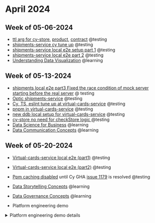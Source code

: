 # April 2024

## Week of 05-06-2024

- [ttl arg for cy-store](https://github.com/helloextend/cypress-store/pull/209/files), [product](https://github.com/helloextend/cypress-product/tree/v6.8.0), [contract](https://github.com/helloextend/cypress-contract/pull/236) @testing
- [shipments-service cy tune up](https://github.com/helloextend/shipments-service/pull/515) @testing
- [shipments-service local e2e setup part 1](https://github.com/helloextend/shipments-service/pull/517) @testing
- [shipments-service local e2e part 2](https://github.com/helloextend/shipments-service/pull/525) @testing
- [Understanding Data Visualization](https://app.datacamp.com/learn/courses/understanding-data-visualization) @learning

## Week of 05-13-2024

- [shipments local e2e part3 Fixed the race condition of mock server starting before the real server](https://github.com/helloextend/shipments-service/pull/529/files#diff-507f77df594b728ae875ee03c1b872510c39315b65eea4b9c5f5df4d1c14bd7aR1) @ testing
- [Optic shipments-service](https://github.com/helloextend/shipments-service/pull/531) @testing
- [Cy, TS, eslint tune up at virtual-cards-service](https://github.com/helloextend/virtual-cards-service/pull/503) @testing
- [pnpm in virtual-cards-service](https://github.com/helloextend/virtual-cards-service/pull/505) @testing
- [new ddb local setup for virtual-cards-service](https://github.com/helloextend/virtual-cards-service/pull/509) @testing
- [cy-store no need for checkStore logic ](https://github.com/helloextend/cypress-store/pull/210/files)@testing
- [Data Science for Business](https://app.datacamp.com/learn/courses/data-science-for-business) @learning
- [Data Communication Concepts](https://app.datacamp.com/learn/courses/data-communication-concepts) @learning

## Week of 05-20-2024

- [Virtual-cards-service local e2e (part1)](https://github.com/helloextend/virtual-cards-service/pull/510/files) @testing
- [Virtual-cards-service local e2e (part2)](https://github.com/helloextend/virtual-cards-service/pull/517) @testing
- [Ppm caching disabled](https://github.com/helloextend/gha-reusable-workflows/pull/708) until Cy GHA [issue 1179](https://github.com/cypress-io/github-action/issues/1179) is resolved @testing
- [Data Storytelling Concepts](https://app.datacamp.com/learn/courses/data-storytelling-concepts) @learning
- [Data Governance Concepts](https://app.datacamp.com/learn/courses/data-governance-concepts) @learning

- Platform engineering demo
<details><summary>Platform engineering demo details</summary>

# Local Development, Testing & Mockoon

## How does local testing relate to familiar testing types

### Testing handlers (unit or integration tests)

- **Fast Feedback Loop**:

  - **Quick Iterations**: tests against the handler allows for faster feedback

  - **Easier Debugging**: Isolates the Lambda function for simpler debugging.

- **Partial Coverage**:

  - **Integration Points**: we can test how the Lambda interacts with DDB local, and anything in docker config (Kms, Kafka, etc.)
  - **Error Simulation**: Easier to simulate various scenarios, edge cases and failure conditions, by controlling the inputs to the handler.

- **Drawbacks**:
  - **Less Realistic**: Does not test the full path from the consumer's request to the final response, potentially missing configuration issues or integration problems outside the Lambda function.
  - **Requires Mocks for Some Scenarios**: To fully isolate the function, some dependencies might need to be mocked, which can lead to false positives.

### Testing deployments via http (ephemeral sandbox, dev, stage)

- **Build & Configuration**: ensures all cloud resources are operational (cdk, env vars, secrets, API Gateway, Lambda functions, S3 buckets)

- **IAM Permissions**: ensures correct IAM permissions and roles.

- **Comprehensive Coverage**: Tests the entire system, including API Gateway, Lambda functions, authentication mechanisms, and integrations with other services.

- **Drawbacks**

  - Requires a deployment

  * Slow feedback loop

### Testing local endpoints via http (local dev)

- **Same tests locally versus deployments** - low or no additional cost to testing deployments
- **Easier to implement API interactions before any development** - rest client, postman, thunder client
- **Easy network mocking with Mockoon** - easy config, no code changes
- **None of the drawbacks of deployments** - no deployment, fast feedback

## What is Mockoon?

Think of how `cy.intercept` mocks the network when testing UI. Mockoon mocks the network for API e2e.

There is no code, just an Electron app we configure (record network) once, and maybe again when external schemas change. Mockoon records a json file for all its config, and we use the CLI mode thereafter.

All the external network mocking resides in Mockoon. What we do not have there is proxied and acquired from our local server.

![Image description](https://dev-to-uploads.s3.amazonaws.com/uploads/articles/0gvg11xfussdha348pi0.png)

### How do we record the network with Mockoon?

When recording external dependencies, we are not at all interested in our local server; therefore we modify the proxy to be a real deployment. This way, when reaching out for example stores, products, contracts, the proxy is used.

![Image description](https://dev-to-uploads.s3.amazonaws.com/uploads/articles/v16zqg4qp6futx5o9ut8.png)

### How can we setup state for my local e2e if mocking the network is not enough

We do not yet have true service isolation; our services still have to share a deployment.

Sometimes mocking the network may not be enough; Store, Product etc. are network mocked but do not exist locally, what do we do?

We can use the client of our service to seed our DDB local:

![Image description](https://dev-to-uploads.s3.amazonaws.com/uploads/articles/ivaohxdxuzvk88nw6sy1.png)

## Demo

## How Local e2e and Ephemeral sandboxes compliment each other

We execute the same tests in the PR side by side, ephemeral sandbox vs localhost:3000 + Mockoon + Local auth.
This way we can reproduce any CI failures locally, and fully isolate them between our service vs build, config, deployment, IAM, etc..

![Image description](https://dev-to-uploads.s3.amazonaws.com/uploads/articles/pmt1r23xzl3z1k2acku2.png)

## What is remaining for local dev?

- Support for events
- Support for secrets

## What is the effort?

- Migrating to Smerf (_we can do it for you_)
- One time local e2e setup (_we will do it for you_)
- Ongoing: might need to re-record the network if external schemas change

</details>
